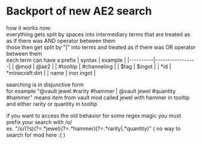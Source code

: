 # Backport of new AE2 search  
how it works now:  
everything gets split by spaces into intermediary terms that are treated as as if there was AND operator between them  
those then get split by "|" into terms and treated as if there was OR operator between them  
each term can have a prefix
| syntax   | example         |
|----------|-----------------|
| @mod     | @ae2            |
| #tooltip | #channeling     |
| $tag     | $ingot          |
| *id      | *minecraft:dirt |
| name     | iron ingot      |

searching is in disjunctive form  
for example "@vault jewel #rarity #hammer | @vault jewel #quantity #hammer" means item from vault mod called jewel with hammer in tooltip and either rarity or quantity in tooltip  



if you want to access the old behavior for some regex magic you must prefix your search with /o/  
ex. "/o/(?s)(?=.*jewel)(?=.*hammer)(?=.*rarity|.*quantity)" ( no way to search for mod here :( )
